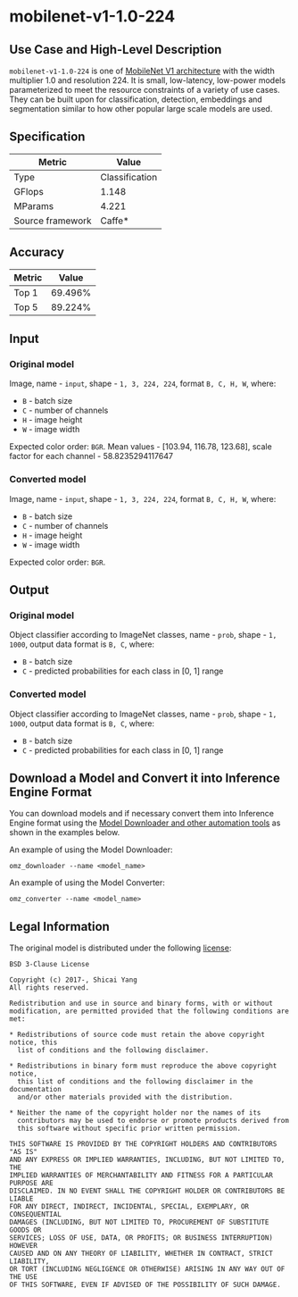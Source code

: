 # mobilenet-v1-1.0-224

## Use Case and High-Level Description

`mobilenet-v1-1.0-224` is one of [MobileNet V1 architecture](https://arxiv.org/abs/1704.04861) with the width multiplier 1.0 and resolution 224. It is small, low-latency, low-power models parameterized to meet the resource constraints of a variety of use cases. They can be built upon for classification, detection, embeddings and segmentation similar to how other popular large scale models are used.

## Specification

| Metric                          | Value                                     |
|---------------------------------|-------------------------------------------|
| Type                            | Classification                            |
| GFlops                          | 1.148                                     |
| MParams                         | 4.221                                     |
| Source framework                | Caffe\*                                   |

## Accuracy

| Metric | Value  |
| ------ | ------ |
| Top 1  | 69.496%|
| Top 5  | 89.224%|

## Input

### Original model

Image, name - `input`, shape - `1, 3, 224, 224`, format `B, C, H, W`, where:

- `B` - batch size
- `C` - number of channels
- `H` - image height
- `W` - image width

Expected color order: `BGR`.
Mean values - [103.94, 116.78, 123.68], scale factor for each channel - 58.8235294117647

### Converted model

Image, name - `input`, shape - `1, 3, 224, 224`, format `B, C, H, W`, where:

- `B` - batch size
- `C` - number of channels
- `H` - image height
- `W` - image width

Expected color order: `BGR`.

## Output

### Original model

Object classifier according to ImageNet classes, name - `prob`,  shape - `1, 1000`, output data format is `B, C`, where:

- `B` - batch size
- `C` - predicted probabilities for each class in [0, 1] range

### Converted model

Object classifier according to ImageNet classes, name - `prob`,  shape - `1, 1000`, output data format is `B, C`, where:

- `B` - batch size
- `C` - predicted probabilities for each class in [0, 1] range

## Download a Model and Convert it into Inference Engine Format

You can download models and if necessary convert them into Inference Engine format using the [Model Downloader and other automation tools](../../../tools/model_tools/README.md) as shown in the examples below.

An example of using the Model Downloader:
```
omz_downloader --name <model_name>
```

An example of using the Model Converter:
```
omz_converter --name <model_name>
```

## Legal Information

The original model is distributed under the following
[license](https://raw.githubusercontent.com/shicai/MobileNet-Caffe/26a8b8c0afb6114a07c1c9e4f550e4e0dd8cced1/LICENSE):

```
BSD 3-Clause License

Copyright (c) 2017-, Shicai Yang
All rights reserved.

Redistribution and use in source and binary forms, with or without
modification, are permitted provided that the following conditions are met:

* Redistributions of source code must retain the above copyright notice, this
  list of conditions and the following disclaimer.

* Redistributions in binary form must reproduce the above copyright notice,
  this list of conditions and the following disclaimer in the documentation
  and/or other materials provided with the distribution.

* Neither the name of the copyright holder nor the names of its
  contributors may be used to endorse or promote products derived from
  this software without specific prior written permission.

THIS SOFTWARE IS PROVIDED BY THE COPYRIGHT HOLDERS AND CONTRIBUTORS "AS IS"
AND ANY EXPRESS OR IMPLIED WARRANTIES, INCLUDING, BUT NOT LIMITED TO, THE
IMPLIED WARRANTIES OF MERCHANTABILITY AND FITNESS FOR A PARTICULAR PURPOSE ARE
DISCLAIMED. IN NO EVENT SHALL THE COPYRIGHT HOLDER OR CONTRIBUTORS BE LIABLE
FOR ANY DIRECT, INDIRECT, INCIDENTAL, SPECIAL, EXEMPLARY, OR CONSEQUENTIAL
DAMAGES (INCLUDING, BUT NOT LIMITED TO, PROCUREMENT OF SUBSTITUTE GOODS OR
SERVICES; LOSS OF USE, DATA, OR PROFITS; OR BUSINESS INTERRUPTION) HOWEVER
CAUSED AND ON ANY THEORY OF LIABILITY, WHETHER IN CONTRACT, STRICT LIABILITY,
OR TORT (INCLUDING NEGLIGENCE OR OTHERWISE) ARISING IN ANY WAY OUT OF THE USE
OF THIS SOFTWARE, EVEN IF ADVISED OF THE POSSIBILITY OF SUCH DAMAGE.
```
